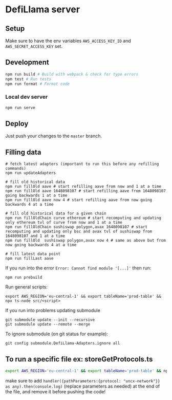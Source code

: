 # DefiLlama server

## Setup

Make sure to have the env variables `AWS_ACCESS_KEY_ID` and `AWS_SECRET_ACCESS_KEY` set.

## Development

```bash
npm run build # Build with webpack & check for type errors
npm test # Run tests
npm run format # Format code
```

### Local dev server

```bash
npm run serve
```

## Deploy

Just push your changes to the `master` branch.

## Filling data

```
# fetch latest adapters (important to run this before any refilling commands)
npm run updateAdapters

# fill old historical data
npm run fillOld aave # start refilling aave from now and 1 at a time
npm run fillOld aave 1648098107 # start refilling aave from 1648098107 going backwards 1 at a time
npm run fillOld aave now 4 # start refilling aave from now going backwards 4 at a time

# fill old historical data for a given chain
npm run fillOldChain curve ethereum # start recomputing and updating only ethereum tvl of curve from now and 1 at a time
npm run fillOldChain sushiswap polygon,avax 1648098107 # start recomputing and updating only bsc and avax tvl of sushiswap from 1648098107 and 1 at a time
npm run fillOld  sushiswap polygon,avax now 4 # same as above but from now going backwards 4 at a time

# fill latest data point
npm run fillLast aave
```

If you run into the error `Error: Cannot find module '[...]'` then run:

```
npm run prebuild
```

Run general scripts:

```
export AWS_REGION='eu-central-1' && export tableName='prod-table' && npx ts-node src/<script>
```

If you run into problems updating submodule

```
git submodule update --init --recursive
git submodule update --remote --merge
```

To ignore submodule (on git status for example):

```
git config submodule.DefiLlama-Adapters.ignore all
```

## To run a specific file ex: storeGetProtocols.ts

```bash
export AWS_REGION='eu-central-1' && export tableName='prod-table' && npx ts-node src/storeGetProtocols.ts
```

make sure to add `handler({pathParameters:{protocol: "uncx-network"}} as any).then(console.log)` (replace parameters as needed) at the end of the file, and remove it before pushing the code!

